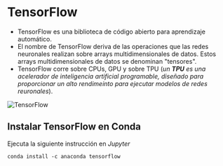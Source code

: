 # TensorFlow

- TensorFlow es una biblioteca de código abierto para aprendizaje automático.
- El nombre de TensorFlow deriva de las operaciones que las redes neuronales realizan sobre arrays multidimensionales de datos. Estos arrays multidimensionales de datos se denominan "tensores".
- TensorFlow corre sobre CPUs, GPU y sobre TPU (_un **TPU** es una acelerador de inteligencia artificial programable, diseñado para proporcionar un alto rendimeinto para ejecutar modelos de redes reuronales_).

![TensorFlow](https://upload.wikimedia.org/wikipedia/commons/thumb/1/11/TensorFlowLogo.svg/1200px-TensorFlowLogo.svg.png)

## Instalar TensorFlow en Conda

Ejecuta la siguiente instrucción en *Jupyter*

```console
conda install -c anaconda tensorflow
```